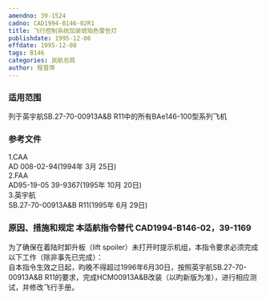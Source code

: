 ```yaml
---
amendno: 39-1524  
cadno: CAD1994-B146-02R1  
title: 飞行控制系统加装琥珀色警告灯  
publishdate: 1995-12-06  
effdate: 1995-12-08  
tags: B146  
categories: 民航总局  
author: 程晋萍  
---
```

  
### 适用范围  
列于英宇航SB.27-70-00913A&B R11中的所有BAe146-100型系列飞机  
  
<!--more-->  
### 参考文件  
1.CAA  
AD 008-02-94(1994年 3月 25日)  
 2.FAA  
AD95-19-05 39-9367(1995年 10月 20日)  
3.英宇航  
SB.27-70-00913A&B R11(1995年 6月 29日)  
  
### 原因、措施和规定 本适航指令替代 CAD1994-B146-02，39-1169  
为了确保在着陆时卸升板（lift spoiler）未打开时提示机组，本指令要求必须完成以下工作（除非事先已完成）：  
    自本指令生效之日起，昀晚不得超过1996年6月30日，按照英宇航SB.27-70-00913A&B R11的要求，完成HCM00913A&B改装（以昀新版为准），进行相应测试，并修改飞行手册。  
